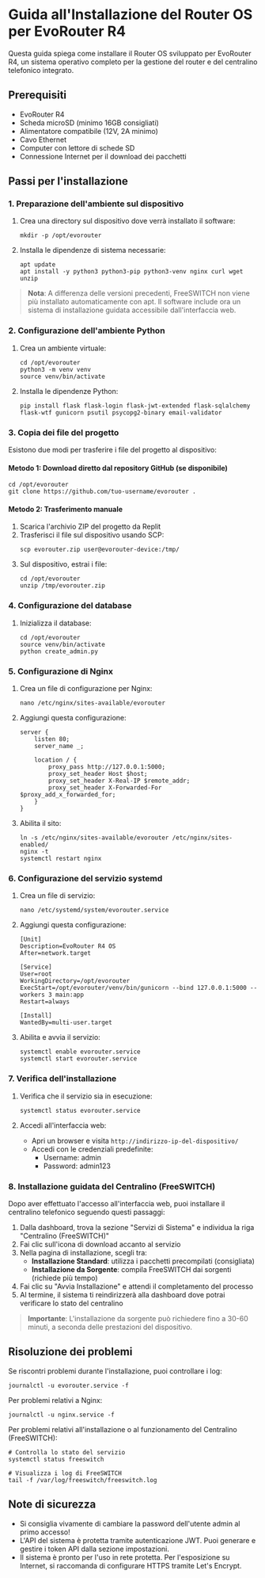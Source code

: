 # Guida all'Installazione del Router OS per EvoRouter R4

Questa guida spiega come installare il Router OS sviluppato per EvoRouter R4, un sistema operativo completo per la gestione del router e del centralino telefonico integrato.

## Prerequisiti
- EvoRouter R4
- Scheda microSD (minimo 16GB consigliati)
- Alimentatore compatibile (12V, 2A minimo)
- Cavo Ethernet
- Computer con lettore di schede SD
- Connessione Internet per il download dei pacchetti

## Passi per l'installazione

### 1. Preparazione dell'ambiente sul dispositivo

1. Crea una directory sul dispositivo dove verrà installato il software:
   ```
   mkdir -p /opt/evorouter
   ```

2. Installa le dipendenze di sistema necessarie:
   ```
   apt update
   apt install -y python3 python3-pip python3-venv nginx curl wget unzip
   ```

> **Nota**: A differenza delle versioni precedenti, FreeSWITCH non viene più installato automaticamente con apt. Il software include ora un sistema di installazione guidata accessibile dall'interfaccia web.

### 2. Configurazione dell'ambiente Python

1. Crea un ambiente virtuale:
   ```
   cd /opt/evorouter
   python3 -m venv venv
   source venv/bin/activate
   ```

2. Installa le dipendenze Python:
   ```
   pip install flask flask-login flask-jwt-extended flask-sqlalchemy flask-wtf gunicorn psutil psycopg2-binary email-validator
   ```

### 3. Copia dei file del progetto

Esistono due modi per trasferire i file del progetto al dispositivo:

#### Metodo 1: Download diretto dal repository GitHub (se disponibile)
```
cd /opt/evorouter
git clone https://github.com/tuo-username/evorouter .
```

#### Metodo 2: Trasferimento manuale
1. Scarica l'archivio ZIP del progetto da Replit
2. Trasferisci il file sul dispositivo usando SCP:
   ```
   scp evorouter.zip user@evorouter-device:/tmp/
   ```
3. Sul dispositivo, estrai i file:
   ```
   cd /opt/evorouter
   unzip /tmp/evorouter.zip
   ```

### 4. Configurazione del database

1. Inizializza il database:
   ```
   cd /opt/evorouter
   source venv/bin/activate
   python create_admin.py
   ```

### 5. Configurazione di Nginx

1. Crea un file di configurazione per Nginx:
   ```
   nano /etc/nginx/sites-available/evorouter
   ```

2. Aggiungi questa configurazione:
   ```
   server {
       listen 80;
       server_name _;

       location / {
           proxy_pass http://127.0.0.1:5000;
           proxy_set_header Host $host;
           proxy_set_header X-Real-IP $remote_addr;
           proxy_set_header X-Forwarded-For $proxy_add_x_forwarded_for;
       }
   }
   ```

3. Abilita il sito:
   ```
   ln -s /etc/nginx/sites-available/evorouter /etc/nginx/sites-enabled/
   nginx -t
   systemctl restart nginx
   ```

### 6. Configurazione del servizio systemd

1. Crea un file di servizio:
   ```
   nano /etc/systemd/system/evorouter.service
   ```

2. Aggiungi questa configurazione:
   ```
   [Unit]
   Description=EvoRouter R4 OS
   After=network.target

   [Service]
   User=root
   WorkingDirectory=/opt/evorouter
   ExecStart=/opt/evorouter/venv/bin/gunicorn --bind 127.0.0.1:5000 --workers 3 main:app
   Restart=always

   [Install]
   WantedBy=multi-user.target
   ```

3. Abilita e avvia il servizio:
   ```
   systemctl enable evorouter.service
   systemctl start evorouter.service
   ```

### 7. Verifica dell'installazione

1. Verifica che il servizio sia in esecuzione:
   ```
   systemctl status evorouter.service
   ```

2. Accedi all'interfaccia web:
   - Apri un browser e visita `http://indirizzo-ip-del-dispositivo/`
   - Accedi con le credenziali predefinite:
     - Username: admin
     - Password: admin123

### 8. Installazione guidata del Centralino (FreeSWITCH)

Dopo aver effettuato l'accesso all'interfaccia web, puoi installare il centralino telefonico seguendo questi passaggi:

1. Dalla dashboard, trova la sezione "Servizi di Sistema" e individua la riga "Centralino (FreeSWITCH)"
2. Fai clic sull'icona di download accanto al servizio
3. Nella pagina di installazione, scegli tra:
   - **Installazione Standard**: utilizza i pacchetti precompilati (consigliata)
   - **Installazione da Sorgente**: compila FreeSWITCH dai sorgenti (richiede più tempo)
4. Fai clic su "Avvia Installazione" e attendi il completamento del processo
5. Al termine, il sistema ti reindirizzerà alla dashboard dove potrai verificare lo stato del centralino

> **Importante**: L'installazione da sorgente può richiedere fino a 30-60 minuti, a seconda delle prestazioni del dispositivo.

## Risoluzione dei problemi

Se riscontri problemi durante l'installazione, puoi controllare i log:
```
journalctl -u evorouter.service -f
```

Per problemi relativi a Nginx:
```
journalctl -u nginx.service -f
```

Per problemi relativi all'installazione o al funzionamento del Centralino (FreeSWITCH):
```
# Controlla lo stato del servizio
systemctl status freeswitch

# Visualizza i log di FreeSWITCH
tail -f /var/log/freeswitch/freeswitch.log
```

## Note di sicurezza

- Si consiglia vivamente di cambiare la password dell'utente admin al primo accesso!
- L'API del sistema è protetta tramite autenticazione JWT. Puoi generare e gestire i token API dalla sezione impostazioni.
- Il sistema è pronto per l'uso in rete protetta. Per l'esposizione su Internet, si raccomanda di configurare HTTPS tramite Let's Encrypt.